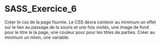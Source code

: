 # SASS_Exercice_6

Créer le css de la page fournie. Le CSS devra contenir au minimum un effet sur le lien au passage de la souris et une fois visités, une image de fond pour le titre le la page, une couleur pour pour les titres de parties. Créer au minimum un mixin, une variable.
